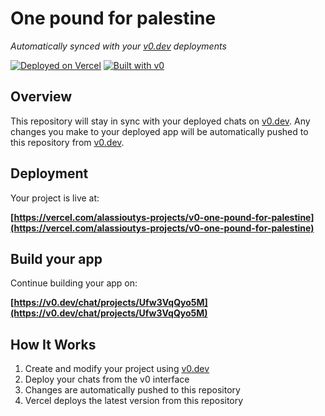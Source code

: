 # One pound for palestine

*Automatically synced with your [v0.dev](https://v0.dev) deployments*

[![Deployed on Vercel](https://img.shields.io/badge/Deployed%20on-Vercel-black?style=for-the-badge&logo=vercel)](https://vercel.com/alassioutys-projects/v0-one-pound-for-palestine)
[![Built with v0](https://img.shields.io/badge/Built%20with-v0.dev-black?style=for-the-badge)](https://v0.dev/chat/projects/Ufw3VqQyo5M)

## Overview

This repository will stay in sync with your deployed chats on [v0.dev](https://v0.dev).
Any changes you make to your deployed app will be automatically pushed to this repository from [v0.dev](https://v0.dev).

## Deployment

Your project is live at:

**[https://vercel.com/alassioutys-projects/v0-one-pound-for-palestine](https://vercel.com/alassioutys-projects/v0-one-pound-for-palestine)**

## Build your app

Continue building your app on:

**[https://v0.dev/chat/projects/Ufw3VqQyo5M](https://v0.dev/chat/projects/Ufw3VqQyo5M)**

## How It Works

1. Create and modify your project using [v0.dev](https://v0.dev)
2. Deploy your chats from the v0 interface
3. Changes are automatically pushed to this repository
4. Vercel deploys the latest version from this repository